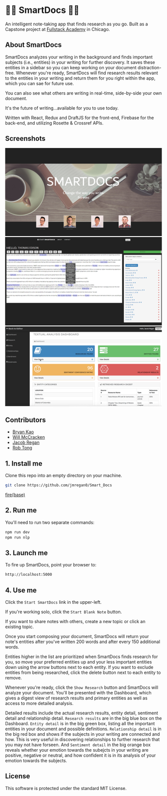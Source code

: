 # 🤔🤔 SmartDocs 🤔🤔

An intelligent note-taking app that finds research as you go. Built as a Capstone project at [Fullstack Academy](https://www.fullstackacademy.com/) in Chicago.

## About SmartDocs

SmartDocs analyzes your writing in the background and finds important subjects (i.e., entities) in your writing for further discovery. It saves these entities in a sidebar so you can keep working on your document distraction-free. Whenever you're ready, SmartDocs will find research results relevant to the entities in your writing and return them for you right within the app, which you can sae for future use.

You can also see what others are writing in real-time, side-by-side your own document.

It's the future of writing...available for you to use today.

Written with React, Redux and DraftJS for the front-end, Firebase for the back-end, and utilizing Rosette & Crossref APIs.

## Screenshots

![alt text](https://github.com/jmregan0/Smart_Docs/blob/master/screenshots/smartdocs1.png?raw=true)
![alt text](https://github.com/jmregan0/Smart_Docs/blob/master/screenshots/smartdocs2.png?raw=true)
![alt text](https://github.com/jmregan0/Smart_Docs/blob/master/screenshots/smartdocs3.png?raw=true)

## Contributors

* [Bryan Kao](https://www.linkedin.com/in/bryanwkao/)
* [Will McCracken](https://www.linkedin.com/in/wade-gong-64562222/)
* [Jacob Regan](https://www.linkedin.com/in/jacob-regan-b2b76013a/)
* [Rob Tong](https://www.linkedin.com/in/rob-tong-86531a1/)


## 1. Install me

Clone this repo into an empty directory on your machine.

```sh
git clone https://github.com/jmregan0/Smart_Docs
```

[fire(base)](https://firebase.google.com)


## 2. Run me

You'll need to run two separate commands:

```sh
npm run dev
npm run nlp
```

## 3. Launch me

To fire up SmartDocs, point your browser to:

```sh
http://localhost:5000
```

## 4. Use me

Click the `Start SmartDocs` link in the upper-left.

If you're working solo, click the `Start Blank Note` button.

If you want to share notes with others, create a new topic or click an existing topic.

Once you start composing your document, SmartDocs will return your note's entities after you've written 200 words and after every 150 additional words.

Entities higher in the list are prioritized when SmartDocs finds research for you, so move your preferred entities up and your less important entities down using the arrow buttons next to each entity. If you want to exclude entities from being researched, click the delete button next to each entity to remove.

Whenever you're ready, click the `Show Research` button and SmartDocs will analyze your document. You'll be presented with the Dashboard, which gives a digest view of research results and primary entities as well as access to more detailed analysis.

Detailed results include the actual research results, entity detail, sentiment detail and relationship detail. `Research results` are in the big blue box on the Dashboard. `Entity detail` is in the big green box, listing all the important entities in your document and possible definitions. `Relationship detail` is in the big red box and shows if the subjects in your writing are connected and how. This is very useful in discovering relationships to further research that you may not have forseen. And `Sentiment detail` in the big orange box reveals whether your emotion towards the subejcts in your writing are positive, negative or neutral, and how confident it is in its analysis of your emotion towards the subjects.


## License

This software is protected under the standard MIT License.
